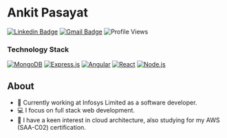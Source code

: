 # Ankit Pasayat

[![Linkedin Badge](https://img.shields.io/badge/-@ankitpasayat-blue?style=flat-square&logo=Linkedin&logoColor=white&link=https://www.linkedin.com/in/ankitpasayat/)](https://www.linkedin.com/in/ankitpasayat/) 
[![Gmail Badge](https://img.shields.io/badge/-ankitpasayat@gmail.com-c14438?style=flat-square&logo=Gmail&logoColor=white&link=mailto:ankitpasayat@gmail.com)](mailto:ankitpasayat@gmail.com)
![Profile Views](https://komarev.com/ghpvc/?username=ankitpasayat&style=flat-square)

<h3>Technology Stack</h3>
<p>
  <a href="https://www.mongodb.com" target="_blank"><img alt="MongoDB" src="https://img.shields.io/badge/-MongoDB-13aa52?style=flat-square&logo=mongodb&logoColor=white" /></a>
  <a href="https://expressjs.com" target="_blank"><img alt="Express.js" src="https://img.shields.io/badge/-Express.js-EFD81C?style=flat-square&logo=express&logoColor=white" /></a>
  <a href="https://angular.io" target="_blank"><img alt="Angular" src="https://img.shields.io/badge/-Angular-DD0031?style=flat-square&logo=angular&logoColor=white" /></a>
  <a href="https://reactjs.org" target="_blank"><img alt="React" src="https://img.shields.io/badge/-React-45b8d8?style=flat-square&logo=react&logoColor=white" /></a>
  <a href="https://nodejs.org" target="_blank"><img alt="Node.js" src="https://img.shields.io/badge/-Node.js-43853d?style=flat-square&logo=Node.js&logoColor=white" /></a>
</p>

## About
- 💼 Currently working at Infosys Limited as a software developer.
- 💻 I focus on full stack web development.
- 🚀 I have a keen interest in cloud architecture, also studying for my AWS (SAA-C02) certification.
